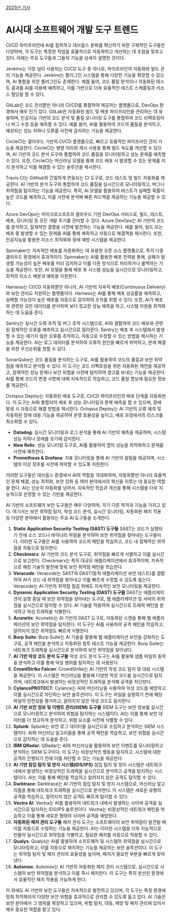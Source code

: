 [2025년 기사](./index.md)
# AI시대 소프트웨어 개발 도구 트렌드

CI/CD 파이프라인에 AI를 접목하고 데브옵스 문화를 혁신하기 위한 구체적인 도구들은 다양하며, 각 도구는 특정한 작업을  효율적으로 자동화하고 개선하는 데 초점을 맞추고 있다. 아래는 주요 도구들과 그들의 기능을 상세히 설명한 것이다.


Jenkins는 가장 널리 사용되는 CI/CD 도구 중 하나로, 파이프라인의 자동화와 빌드 관리 기능을 제공한다.  Jenkins는 플러그인 시스템을 통해 다양한 기능을 확장할 수 있으며, AI 통합을 위한 플러그인도 존재한다. 예를 들어, 코드 품질 분석이나 자동화된 테스트 결과를 AI를 이용해 예측하고, 이를 기반으로 더욱 효율적인 테스트 스케줄링과 리소스 할당을 할 수 있다.


GitLab은 코드 관리뿐만 아니라 CI/CD를 통합하여 제공하는 플랫폼으로, DevOps 환경에서 매우 인기 있다.  GitLab은 자동화된 빌드 및 배포 파이프라인을 관리하는 데 유용하며, 인공지능 기반의 코드 분석 및 품질 모니터링 도구를  통합하여 코드 리팩토링이나 버그 수정 등을 예측할 수 있다. 예를 들어, AI를 활용하여 코드의 품질을 분석하고, 예상되는 성능  저하나 오류를 사전에 감지하는 기능을 제공한다.


CircleCI는 클라우드 기반의 CI/CD 플랫폼으로, 빠르고 효율적인 파이프라인 관리 기능을 제공한다. CircleCI는 병렬 처리와 캐시 사용을 통해 빌드 속도를 개선할 수 있으며, AI 기반의 코드 분석 도구와 통합하여 코드 품질을 모니터링하고  성능 문제를 예측할 수 있다. 또한, CircleCI는 머신러닝 모델을 통해 코드 배포 시 발생할 수 있는 문제를 미리 분석하고  이를 해결할 수 있는 솔루션을 제시한다.


Travis CI는 GitHub와 긴밀하게 연동되는 CI 도구로, 코드 테스트 및 빌드 자동화를 제공한다. AI 기반의 분석 도구와 통합하여 코드 품질을 실시간으로 모니터링하고, 버그나 취약점을 탐지하는 기능을 제공한다. 특히, AI 모델을 활용하여  테스트가 실패할 확률이 높은 코드를 예측하고, 이를 사전에 분석해 빠른 피드백을 제공하는 기능을 제공할 수 있다.


Azure DevOps는 마이크로소프트의 클라우드 기반 DevOps 서비스로, 빌드, 테스트, 배포, 모니터링 등 모든 개발 주기를 관리할 수 있다. Azure DevOps는 AI 기반의 코드를 분석하고, 잠재적인 결함을 사전에 발견하는 기능을  제공한다. 예를 들어, 빌드 또는 배포 중 발생할 수 있는 문제를 AI를 통해 예측하고 자동으로 해결책을 제시한다. 또한,  인공지능을 활용한 리소스 최적화와 장애 예방 시스템을 제공한다.


Spinnaker는 지속적인 배포를 자동화하는 데 유용한 오픈 소스 플랫폼으로, 특히 다중 클라우드 환경에서 효과적이다.  Spinnaker는 AI를 활용한 배포 전략을 통해, 실패가 발생할 가능성이 높은 배포를 미리 감지하고 이를 다른 방식으로  처리하거나 롤백하는 기능을 제공한다. 또한, AI 모델을 통해 배포 후 시스템 성능을 실시간으로 모니터링하고, 최적의 리소스  배분과 예측을 지원한다.


Harness는 CI/CD 자동화뿐만 아니라, AI 기반의 지속적 배포(Continuous Delivery)와 보안 관리도  지원하는 플랫폼이다. Harness는 AI를 통해 배포 성공률을 예측하고, 실패할 가능성이 높은 배포를 자동으로 감지하여 조치를  취할 수 있다. 또한, AI가 배포와 관련된 모든 데이터를 분석하여 보다 정교한 성능 예측을 하고, 시스템 자원을 최적화하는 데  도움을 준다.


Sentry는 실시간 오류 추적 및 버그 추적 시스템으로, AI와 결합하여 코드 배포와 관련된 잠재적인 오류를 예측하고  실시간으로 알려준다. Sentry는 배포 후 시스템에서 발생할 수 있는 예기치 않은 오류를 추적하고, 자동으로 수정할 수 있는  방법을 제시하는 기능을 제공한다. AI는 로그 데이터를 분석하여 오류의 원인을 빠르게 파악하고, 문제 해결을 위한 우선순위를 정할 수 있다.


SonarQube는 코드 품질을 분석하는 도구로, AI를 활용하여 코드의 품질과 보안 취약점을 예측하고 분석할 수 있다. 이 도구는 코드 리팩토링을 위한 자동화된 제안을 제공하고, 잠재적인 성능 문제나 보안 위협을 사전에 탐지하여 경고를 보내는 기능을  제공한다. AI를 통해 코드의 변경 사항에 대해 지속적으로 학습하고, 코드 품질 향상에 필요한 정보를 제공한다.


Octopus Deploy는 자동화된 배포 도구로, CI/CD 파이프라인의 배포 단계를 자동화한다. 이 도구는 AI와  통합되어 배포 후 성능 모니터링과 문제 예측을 할 수 있으며, 장애 발생 시 자동으로 해결 방법을 제시한다. Octopus  Deploy는 AI 기반의 오류 예측 및 자동화된 장애 대응 기능을 제공하여 운영 효율성을 높이고, 배포 과정에서의 리스크를  최소화할 수 있다.


- **Datadog**: 실시간 모니터링과 로그 분석을 통해 AI 기반의 예측을 제공하며, 시스템 성능 저하나 장애를 조기에 감지한다.
- **New Relic**: 성능 모니터링 도구로, AI를 활용하여 앱의 성능을 최적화하고 문제를 사전에 예측한다.
- **Prometheus & Grafana**: 지표 모니터링을 통해 AI 기반의 알림을 제공하며, 시스템의 이상 징후를 사전에 파악할 수 있도록 지원한다.

이러한 도구들은 데브옵스 환경에서 AI의 역할을 극대화하여, 자동화뿐만 아니라 효율적인 문제 해결, 성능 최적화, 보안 강화 등 여러 분야에서의 혁신을 이루는 데 중요한 역할을 한다. AI는 단순히 자동화를 넘어서, 지속적인 학습과 개선을 통해 시스템을 더욱 지능적으로 운영할 수 있는 기반을 제공한다.

AI 기반의 소프트웨어 보안 도구들은 매우 다양하며, 각기 다른 목적과 기능을 가지고 있다. 여기서는 보안 취약점 탐지,  악성 코드 분석, 실시간 모니터링, 자동화된 패치 적용 등 다양한 분야에서 활용되는 주요 AI 도구들을 소개한다.

1. **Static Application Security Testing (SAST) 도구들**    SAST는 코드가 실행되기 전에 소스 코드나 바이너리 파일을 분석하여 보안 취약점을 찾아내는 도구들이다. 이러한 도구들은 AI를 사용하여 코드의 패턴을 학습하고, 코드 내 잠재적인 취약점을 자동으로 탐지한다.
2. **Checkmarx**: AI 기반의 코드 분석 도구로, 취약점을 빠르게 식별하고 이를 실시간으로 보고한다. Checkmarx는 특히 대규모 애플리케이션에서 효과적이며, 지속적으로 해킹 기술의 발전에 맞춰 보안 취약점 패턴을 학습한다.
3. **Veracode**: Veracode는 SAST와 DAST(동적 애플리케이션 보안 테스트)를  결합하여 AI가 코드 내 취약점을 찾아내고 이를 빠르게 수정할 수 있도록 돕는다. Veracode는 AI 기반의 취약점 점검  외에도 지속적인 보안 모니터링을 제공한다.
4. **Dynamic Application Security Testing (DAST) 도구들**    DAST는 애플리케이션이 실행 중일 때 보안 취약점을 찾아내는 도구로, 웹 애플리케이션 및 서버의 취약점을 실시간으로 탐지할 수 있다. AI 기술을 적용하여 실시간으로 트래픽 패턴을 분석하고 악성 트래픽을 식별한다.
5. **Acunetix**: Acunetix는 AI 기반의 DAST 도구로, 자동화된 스캔을 통해 웹 애플리케이션의 보안 취약점을 탐지한다. 이 도구는 AI를 사용하여 공격 패턴을 학습하고, 알려지지 않은 취약점도 빠르게 식별한다.
6. **Burp Suite**: Burp Suite는 AI 기술을 활용해 웹 애플리케이션 보안을 강화하는 도구로, 공격 패턴을 분석하고 자동화된 침투 테스트 기능을 제공한다. Burp Suite는 네트워크 트래픽을 실시간으로 분석하여 보안 취약점을 찾아낸다.
7. **AI 기반 악성 코드 분석 도구들**    악성 코드 분석 도구는 AI를 활용해 샘플 파일의 동작을 분석하고 이를 통해 악성 행위를 탐지하는 데 사용된다.
8. **CrowdStrike Falcon**: CrowdStrike는 AI 기반의 악성 코드 탐지 및 대응 시스템을 제공한다. 이 시스템은 머신러닝을 활용해 다양한 악성 코드를 실시간으로 탐지하며, 네트워크에서 발생하는 비정상적인 트래픽을 분석해 공격을 차단한다.
9. **CylancePROTECT**: Cylance는 AI와 머신러닝을 사용하여 악성 코드를 예방하고 이를 실시간으로 차단하는 보안 솔루션이다. 이 도구는 파일을 실행하기 전에 해당 파일의 안전성을 평가하고, 알려지지 않은 악성 코드도 탐지한다.
10. **AI 기반 보안 정보 및 이벤트 관리(SIEM) 도구들**    SIEM 도구는 보안 정보를 실시간으로 모니터링하고 분석하여 위협을 탐지하는 시스템이다. AI는 이를 통해 보안 데이터를 더 정교하게 분석하고, 위험 요소를 사전에 식별할 수 있다.
11. **Splunk**: Splunk는 보안 로그 데이터를 실시간으로 수집하고 분석하는 SIEM 시스템이다. AI와 머신러닝 알고리즘을 통해 공격 패턴을 학습하고, 보안 위협을 실시간으로 감지하는 데 도움을 준다.
12. **IBM QRadar**: QRadar는 AI와 머신러닝을 활용하여 보안 이벤트를 모니터링하고 분석하는 SIEM 도구이다. 이 도구는 비정상적인 행동을 탐지하고, 시스템에 대한 공격이 진행되기 전에 이를 차단할 수 있는 기능을 제공한다.
13. **AI 기반 침입 탐지 및 방지 시스템(IDS/IPS)**    침입 탐지 및 방지 시스템은 네트워크 내에서 발생하는 비정상적인 트래픽을 실시간으로 분석하고 공격을 탐지하는 시스템이다. AI는 이를 통해 패턴을 학습하고 알려지지 않은 공격도 탐지할 수 있다.
14. **Darktrace**: Darktrace는 AI 기반의 침입 탐지 및 방지 시스템으로, 머신러닝 알고리즘을 통해 네트워크 트래픽을 실시간으로 분석한다. 이 시스템은 새로운 유형의 공격을 학습하고, 알려지지 않은 공격도 빠르게 탐지할 수 있다.
15. **Vectra AI**: Vectra는 AI를 활용하여 네트워크 내에서 발생하는 사이버 공격을 실시간으로 탐지하는 IDS/IPS 솔루션이다. Vectra는 비정상적인 네트워크 패턴을 학습하고 이를 통해 새로운 형태의 사이버 공격을 예방한다.
16. **자동화된 패치 관리 도구들**    패치 관리 도구는 소프트웨어의 보안 취약점이 발견될 때 이를 자동으로 수정하는 기능을 제공한다. AI는 이러한 시스템을 더욱 지능적으로 만들어 실시간으로 취약점을 식별하고, 필요한 패치를 자동으로 적용할 수 있다.
17. **Qualys**: Qualys는 AI를 활용하여 소프트웨어 및 시스템의 취약점을 실시간으로  모니터링하고, 이를 자동으로 패치하는 기능을 제공하는 보안 솔루션이다. 이 도구는 취약점 탐지 및 패치 관리의 효율성을 높이며,  패치가 필요한 부분을 빠르게 찾아낸다.
18. **Automox**: Automox는 AI 기반의 자동화된 패치 관리 시스템으로, 실시간으로 시스템의 보안 취약점을 분석하고 이를 즉시 패치한다. 이 도구는 특히 분산된 환경에서 효율적인 패치 적용을 가능하게 한다.

이 외에도 AI 기반의 보안 도구들은 지속적으로 발전하고 있으며, 각 도구는 특정 환경에 맞춰 최적화되어 다양한 보안 위협을 효과적으로 관리할 수 있도록 돕고 있다. AI 기술은 보안 분야에서 그 범위를 확장하고 있으며, 위협 탐지, 대응, 예방 및  패치 관리에 있어서 매우 중요한 역할을 맡고 있다.


